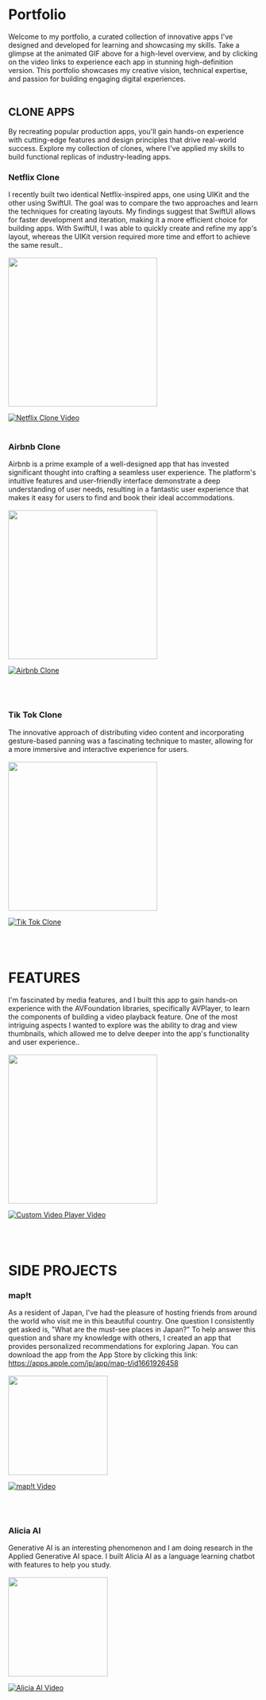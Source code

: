 # Portfolio
Welcome to my portfolio, a curated collection of innovative apps I've designed and developed for learning and showcasing my skills. Take a glimpse at the animated GIF above for a high-level overview, and by clicking on the video links to experience each app in stunning high-definition version. This portfolio showcases my creative vision, technical expertise, and passion for building engaging digital experiences.<br><br>

## CLONE APPS

By recreating popular production apps, you'll gain hands-on experience with cutting-edge features and design principles that drive real-world success. Explore my collection of clones, where I've applied my skills to build functional replicas of industry-leading apps.

### Netflix Clone
  
I recently built two identical Netflix-inspired apps, one using UIKit and the other using SwiftUI. The goal was to compare the two approaches and learn the techniques for creating layouts. My findings suggest that SwiftUI allows for faster development and iteration, making it a more efficient choice for building apps. With SwiftUI, I was able to quickly create and refine my app's layout, whereas the UIKit version required more time and effort to achieve the same result..<br><br>
<img src="https://github.com/malach1/portfolio/assets/5972850/f299cc56-ea9e-40e7-952d-9fa27251d480" width=300><br>

[![Netflix Clone Video](https://github.com/malach1/portfolio/assets/5972850/fdd97207-ddd1-4ff9-9432-09e8c4a3f329)]([https://github.com/malach1/portfolio/assets/5972850/fdd97207-ddd1-4ff9-9432-09e8c4a3f329)
<br><br>

### Airbnb Clone
  
Airbnb is a prime example of a well-designed app that has invested significant thought into crafting a seamless user experience. The platform's intuitive features and user-friendly interface demonstrate a deep understanding of user needs, resulting in a fantastic user experience that makes it easy for users to find and book their ideal accommodations.<br><br>
<img src="https://github.com/malach1/portfolio/assets/5972850/7d8d6c06-11aa-4744-a916-a1f28bbbbeaa" width=300><br>



[![Airbnb Clone](https://github.com/malach1/portfolio/assets/5972850/79508260-539c-4019-8630-e6f1d244fcd9)]([https://github.com/malach1/portfolio/assets/5972850/79508260-539c-4019-8630-e6f1d244fcd9)

<br><br>

### Tik Tok Clone
  
The innovative approach of distributing video content and incorporating gesture-based panning was a fascinating technique to master, allowing for a more immersive and interactive experience for users.<br><br>
<img src="https://github.com/malach1/portfolio/assets/5972850/d48cdcd6-d707-4804-9346-40bf0a29570e" width=300><br>


[![Tik Tok Clone](https://github.com/malach1/portfolio/assets/5972850/f856cfae-ab87-47b9-b7d3-aff856758175)]([https://github.com/malach1/portfolio/assets/5972850/f856cfae-ab87-47b9-b7d3-aff856758175)

<br><br>

# FEATURES

I'm fascinated by media features, and I built this app to gain hands-on experience with the AVFoundation libraries, specifically AVPlayer, to learn the components of building a video playback feature. One of the most intriguing aspects I wanted to explore was the ability to drag and view thumbnails, which allowed me to delve deeper into the app's functionality and user experience..<br><br>
<img src="https://github.com/malach1/portfolio/assets/5972850/e8b89cfb-f5ff-4974-bb2a-cecc5feddaf8" width=300><br>

[![Custom Video Player Video](https://github.com/malach1/portfolio/assets/5972850/2c5d8c35-1934-4b0d-ae4a-50bbbd769835)]([https://github.com/malach1/portfolio/assets/5972850/2c5d8c35-1934-4b0d-ae4a-50bbbd769835)

<br><br>

# SIDE PROJECTS

### map!t
  
As a resident of Japan, I've had the pleasure of hosting friends from around the world who visit me in this beautiful country. One question I consistently get asked is, "What are the must-see places in Japan?" To help answer this question and share my knowledge with others, I created an app that provides personalized recommendations for exploring Japan. You can download the app from the App Store by clicking this link: <a href="https://apps.apple.com/jp/app/map-t/id1661926458">https://apps.apple.com/jp/app/map-t/id1661926458</a><br><br>
<img src="https://github.com/malach1/portfolio/assets/5972850/f5f7d4bc-132a-4a7b-bd96-41643a2d9e23" width=200>

[![map!t Video](https://github.com/malach1/portfolio/assets/5972850/dd7b4aa5-7515-4b36-b29c-bdf44f8459c9)]([https://github.com/malach1/portfolio/assets/5972850/dd7b4aa5-7515-4b36-b29c-bdf44f8459c9)

<br><br>

### Alicia AI
  
Generative AI is an interesting phenomenon and I am doing research in the Applied Generative AI space.  I built Alicia AI as a language learning chatbot with features to help you study.<br><br>
<img src="https://github.com/malach1/portfolio/assets/5972850/a05728c2-0c24-4a3e-a0b9-aa1110b10b31" width=200><br>

[![Alicia AI Video](https://github.com/malach1/portfolio/assets/5972850/f9b00883-7130-46d5-9792-d3885935132a)]([https://github.com/malach1/portfolio/assets/5972850/f9b00883-7130-46d5-9792-d3885935132a)
